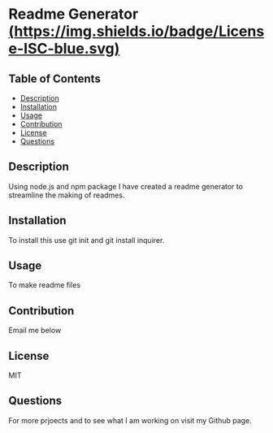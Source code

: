 # Readme Generator [(https://img.shields.io/badge/License-ISC-blue.svg)](https://opensource.org/licenses/ISC)
   
  ## Table of Contents
  
   * [Description](#description)
   * [Installation](#installation)
   * [Usage](#usage)
   * [Contribution](#contribution)
   * [License](#license)
   * [Questions](#questions)
    
  ## Description
  Using node.js and npm package I have created a readme generator to streamline the making of readmes.
  <br />
  ## Installation
  To install this use git init and git install inquirer.
  <br />
  ## Usage
  To make readme files
  <br />
  ## Contribution
  Email me below
  <br />
  ## License
  MIT
  <br />
  ## Questions
  <p>For more prjoects and to see what I am working on visit my Github page.<a href="https://github.com/jahallb1</a></p>
  <p>For more information about this project please email me at joshua.allan.hall@gmail.com</p>
  <br />

  2020

